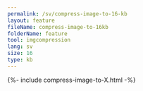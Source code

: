 ```yaml
---
permalink: /sv/compress-image-to-16-kb
layout: feature
fileName: compress-image-to-16kb
folderName: feature
tool: imgcompression
lang: sv
size: 16
type: kb
---
```


{%- include compress-image-to-X.html -%}
